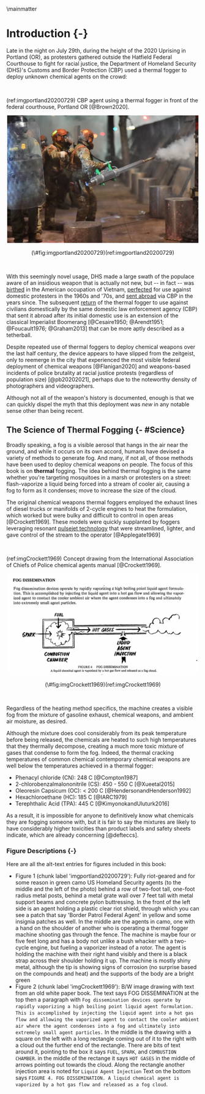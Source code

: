 \mainmatter




# Introduction {-}


Late in the night on July 29th, during the height of the 2020 Uprising in Portland (OR), as protesters gathered outside the Hatfield Federal Courthouse to fight for racial justice, the Department of Homeland Security (DHS)'s Customs and Border Protection (CBP) used a thermal fogger to deploy unknown chemical agents on the crowd:

<br>

(ref:imgportland20200729) CBP agent using a thermal fogger in front of the federal courthouse, Portland OR [@Brown2020].

<div class="figure" style="text-align: center">
<img src="img/portland_2020_07_29.jpg" alt="Fully riot-geared and for some reason in green camo US Homeland Security agents (to the middle and the left of the photo) behind a row of two-foot tall, one-foot radius metal posts, behind a metal grate wall over 7 feet tall with metal support beams and concrete pylon buttressing. In the front of the left side is an agent holding a plastic clear riot shield, through which you can see a patch that say 'Border Patrol Federal Agent' in yellow and some insignia patches as well. In the middle are the agents in camo, one with a hand on the shoulder of another who is operating a thermal fogger machine shooting gas through the fence. The machine is maybe four or five feet long and has a body not unlike a bush whacker with a two-cycle engine, but fueling a vaporizer instead of a rotor. The agent is holding the machine with their right hand visibly and there is a black strap across their shoulder holding it up. The machine is mostly shiny metal, although the tip is showing signs of corrosion (no surprise based on the compounds and heat) and the supports of the body are a bright green" width="500" />
<p class="caption">(\#fig:imgportland20200729)(ref:imgportland20200729)</p>
</div>

<br>

With this seemingly novel usage, DHS made a large swath of the populace aware of an insidious weapon that is actually not new, but -- in fact -- was [birthed](#Genesis) in the American occupation of Vietnam, [perfected](#The1968Convensions) for use against domestic protesters in the 1960s and '70s, and [sent abroad](#CBP) via CBP in the years since. 
The subsequent [return](#PortlandOR2020_2021) of the thermal fogger to use against civilians domestically by the same domestic law enforcement agency (CBP) that sent it abroad after its initial domestic use is an extension of the classical Imperialist Boomerang [@Cesaire1950; @Arendt1951; @Foucault1976; @Graham2013] that can be more aptly described as a tetherball.

Despite repeated use of thermal foggers to deploy chemical weapons over the last half century, the device appears to have slipped from the zeitgeist, only to reemerge in the city that experienced the most visible federal deployment of chemical weapons [@Flanigan2020] and weapons-based incidents of police brutality at racial justice protests (regardless of population size) [@pb20202021], perhaps due to the noteworthy density of photographers and videographers.

Although not all of the weapon's history is documented, enough is that we can quickly dispel the myth that this deployment was _new_ in any notable sense other than being recent.


## The Science of Thermal Fogging {- #Science}

Broadly speaking, a fog is a visible aerosol that hangs in the air near the ground, and while it occurs on its own accord, humans have devised a variety of methods to generate fog.
And many, if not all, of those methods have been used to deploy chemical weapons on people.
The focus of this book is on __thermal__ fogging.
The idea behind thermal fogging is the same whether you're targeting mosquitoes in a marsh or protesters on a street: flash-vaporize a liquid being forced into a stream of cooler air, causing a fog to form as it condenses; move to increase the size of the cloud. 

The original chemical weapons thermal foggers employed the exhaust lines of diesel trucks or manifolds of 2-cycle engines to heat the formulation, which worked but were bulky and difficult to control in open areas [@Crockett1969].
These models were quickly supplanted by foggers leveraging resonant [pulsejet technology](https://en.wikipedia.org/wiki/Pulsejet) that were streamlined, lighter, and gave control of the stream to the operator [@Applegate1969]

<br>

(ref:imgCrockett1969) Concept drawing from the International Association of Chiefs of Police chemical agents manual [@Crockett1969].

<div class="figure" style="text-align: center">
<img src="img/Crockett1969.png" alt="B/W image drawing with text from an old white paper book. The text says FOG DISSEMINATION at the top then a paragraph with `Fog dissemination devices operate by rapidly vaporizing a high boiling point liquid agent formulation. This is accomplished by injecting the liquid agent into a hot gas flow and allowing the vaporized agent to contact the cooler ambient air where the agent condenses into a fog and ultimately into extremely small agent particles.` In the middle is the drawing with a square on the left with a long rectangle coming out of it to the right with a cloud out the further end of the rectangle. There are bits of text around it, pointing to the box it says `FUEL`, `SPARK`, and `COMBUSTION CHAMBER`. in the middle of the rectange it says `HOT GASES` in the middle of arrows pointing out towards the cloud. Along the rectangle another injection area is noted for `Liquid Agent Injection` Text on the bottom says `FIGURE 4. FOG DISSEMINATION. A liquid chemical agent is vaporized by a hot gas flow and released as a fog cloud`." width="500" />
<p class="caption">(\#fig:imgCrockett1969)(ref:imgCrockett1969)</p>
</div>

<br>

Regardless of the heating method specifics, the machine creates a visible fog from the mixture of gasoline exhaust, chemical weapons, and ambient air moisture, as desired. 

Although the mixture does cool considerably from its peak temperature before being released, the chemicals are heated to such high temperatures that they thermally decompose, creating a much more toxic mixture of gases that condense to form the fog.
Indeed, the thermal cracking temperatures of common chemical contemporary chemical weapons are well below the temperatures achieved in a thermal fogger:

- Phenacyl chloride (CN): 248 C [@Compton1987]
- 2-chlorobenzalmalononitrile (CS): 450 - 550 C [@Xueetal2015]
- Oleoresin Capsicum (OC): < 200 C [@HendersonandHenderson1992]
- Hexachloroethane (HC): 185 C [@IARC1979]
- Terephthalic Acid (TPA): 445 C [@KimyonokandUluturk2016]

As a result, it is impossible for anyone to definitively know what chemicals they are fogging someone with, but it is fair to say the mixtures are likely to have considerably higher toxicities than product labels and safety sheets indicate, which are already concerning [@defteccs].






### Figure Descriptions {-}

Here are all the alt-text entries for figures included in this book:



* Figure 1 (chunk label 'imgportland20200729'): Fully riot-geared and for some reason in green camo US Homeland Security agents (to the middle and the left of the photo) behind a row of two-foot tall, one-foot radius metal posts, behind a metal grate wall over 7 feet tall with metal support beams and concrete pylon buttressing. In the front of the left side is an agent holding a plastic clear riot shield, through which you can see a patch that say 'Border Patrol Federal Agent' in yellow and some insignia patches as well. In the middle are the agents in camo, one with a hand on the shoulder of another who is operating a thermal fogger machine shooting gas through the fence. The machine is maybe four or five feet long and has a body not unlike a bush whacker with a two-cycle engine, but fueling a vaporizer instead of a rotor. The agent is holding the machine with their right hand visibly and there is a black strap across their shoulder holding it up. The machine is mostly shiny metal, although the tip is showing signs of corrosion (no surprise based on the compounds and heat) and the supports of the body are a bright green
* Figure 2 (chunk label 'imgCrockett1969'): B/W image drawing with text from an old white paper book. The text says FOG DISSEMINATION at the top then a paragraph with `Fog dissemination devices operate by rapidly vaporizing a high boiling point liquid agent formulation. This is accomplished by injecting the liquid agent into a hot gas flow and allowing the vaporized agent to contact the cooler ambient air where the agent condenses into a fog and ultimately into extremely small agent particles.` In the middle is the drawing with a square on the left with a long rectangle coming out of it to the right with a cloud out the further end of the rectangle. There are bits of text around it, pointing to the box it says `FUEL`, `SPARK`, and `COMBUSTION CHAMBER`. in the middle of the rectange it says `HOT GASES` in the middle of arrows pointing out towards the cloud. Along the rectangle another injection area is noted for `Liquid Agent Injection` Text on the bottom says `FIGURE 4. FOG DISSEMINATION. A liquid chemical agent is vaporized by a hot gas flow and released as a fog cloud`.
